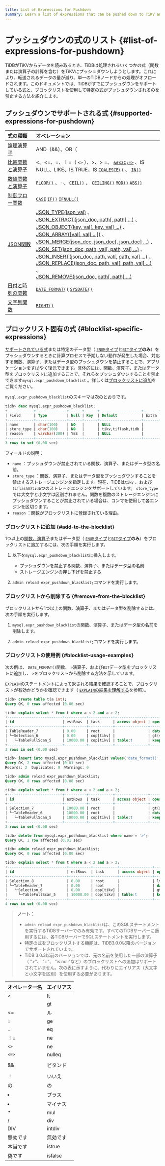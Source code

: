 ```yaml
---
title: List of Expressions for Pushdown
summary: Learn a list of expressions that can be pushed down to TiKV and the related operations.
---
```


# プッシュダウンの式のリスト {#list-of-expressions-for-pushdown}

TiDBがTiKVからデータを読み取るとき、TiDBは処理されるいくつかの式（関数または演算子の計算を含む）をTiKVにプッシュダウンしようとします。これにより、転送されるデータの量が減り、単一のTiDBノードからの処理がオフロードされます。このドキュメントでは、TiDBがすでにプッシュダウンをサポートしている式と、ブロックリストを使用して特定の式がプッシュダウンされるのを禁止する方法を紹介します。

## プッシュダウンでサポートされる式 {#supported-expressions-for-pushdown}

| 式の種類                                                                                 | オペレーション                                                                                                                                                                                                                                                                                                                                                                                                                                                                                                                                                                                                  |
| :----------------------------------------------------------------------------------- | :------------------------------------------------------------------------------------------------------------------------------------------------------------------------------------------------------------------------------------------------------------------------------------------------------------------------------------------------------------------------------------------------------------------------------------------------------------------------------------------------------------------------------------------------------------------------------------------------------- |
| [論理演算子](/functions-and-operators/operators.md#logical-operators)                     | AND（&amp;&amp;）、OR（||）、NOT（！）                                                                                                                                                                                                                                                                                                                                                                                                                                                                                                                                                                            |
| [比較関数と演算子](/functions-and-operators/operators.md#comparison-functions-and-operators) | &lt;、&lt;=、=、！=（ `<>` ）、&gt;、&gt; =、 [`&#x3C;=>`](https://dev.mysql.com/doc/refman/5.7/en/comparison-operators.html#operator_equal-to) 、IS NULL、LIKE、IS TRUE、IS [`COALESCE()`](https://dev.mysql.com/doc/refman/5.7/en/comparison-operators.html#function_coalesce) 、 [`IN()`](https://dev.mysql.com/doc/refman/5.7/en/comparison-operators.html#function_in)                                                                                                                                                                                                                                            |
| [数値関数と演算子](/functions-and-operators/numeric-functions-and-operators.md)              | [`FLOOR()`](https://dev.mysql.com/doc/refman/5.7/en/mathematical-functions.html#function_floor) 、-、 [`CEIL()`](https://dev.mysql.com/doc/refman/5.7/en/mathematical-functions.html#function_ceil) 、 [`CEILING()`](https://dev.mysql.com/doc/refman/5.7/en/mathematical-functions.html#function_ceiling) [`MOD()`](https://dev.mysql.com/doc/refman/5.7/en/mathematical-functions.html#function_mod) [`ABS()`](https://dev.mysql.com/doc/refman/5.7/en/mathematical-functions.html#function_abs)                                                                                                          |
| [制御フロー関数](/functions-and-operators/control-flow-functions.md)                        | [`CASE`](https://dev.mysql.com/doc/refman/5.7/en/flow-control-functions.html#operator_case) [`IF()`](https://dev.mysql.com/doc/refman/5.7/en/flow-control-functions.html#function_if) [`IFNULL()`](https://dev.mysql.com/doc/refman/5.7/en/flow-control-functions.html#function_ifnull)                                                                                                                                                                                                                                                                                                                  |
| [JSON関数](/functions-and-operators/json-functions.md)                                 | [JSON\_TYPE(json\_val)][json_type] 、<br/> [JSON\_EXTRACT(json\_doc, path\[, path\] ...)][json_extract] 、<br/> [JSON\_OBJECT(key, val\[, key, val\] ...)][json_object] 、<br/> [JSON\_ARRAY(\[val\[, val\] ...\])][json_array] 、<br/> [JSON\_MERGE(json\_doc, json\_doc\[, json\_doc\] ...)][json_merge] 、<br/> [JSON\_SET(json\_doc, path, val\[, path, val\] ...)][json_set] 、<br/> [JSON\_INSERT(json\_doc, path, val\[, path, val\] ...)][json_insert] 、<br/> [JSON\_REPLACE(json\_doc, path, val\[, path, val\] ...)][json_replace] 、<br/> [JSON\_REMOVE(json\_doc, path\[, path\] ...)][json_remove] |
| [日付と時刻の関数](/functions-and-operators/date-and-time-functions.md)                      | [`DATE_FORMAT()`](https://dev.mysql.com/doc/refman/5.7/en/date-and-time-functions.html#function_date-format) [`SYSDATE()`](https://dev.mysql.com/doc/refman/5.7/en/date-and-time-functions.html#function_sysdate)                                                                                                                                                                                                                                                                                                                                                                                        |
| [文字列関数](/functions-and-operators/string-functions.md)                                | [`RIGHT()`](https://dev.mysql.com/doc/refman/5.7/en/string-functions.html#function_right)                                                                                                                                                                                                                                                                                                                                                                                                                                                                                                                |

## ブロックリスト固有の式 {#blocklist-specific-expressions}

[サポートされている式](#supported-expressions-for-pushdown)または特定のデータ型（ [`ENUM`タイプ](/data-type-string.md#enum-type)と[`BIT`タイプ](/data-type-numeric.md#bit-type)**のみ**）をプッシュダウンするときに計算プロセスで予期しない動作が発生した場合、対応する関数、演算子、またはデータ型のプッシュダウンを禁止することで、アプリケーションをすばやく復元できます。具体的には、関数、演算子、またはデータ型をブロックリストに追加することで、それらをプッシュダウンすることを禁止できます`mysql.expr_pushdown_blacklist` 。詳しくは[ブロックリストに追加](#add-to-the-blocklist)をご覧ください。

`mysql.expr_pushdown_blacklist`のスキーマは次のとおりです。

```sql
tidb> desc mysql.expr_pushdown_blacklist;
+------------+--------------+------+------+-------------------+-------+
| Field      | Type         | Null | Key  | Default           | Extra |
+------------+--------------+------+------+-------------------+-------+
| name       | char(100)    | NO   |      | NULL              |       |
| store_type | char(100)    | NO   |      | tikv,tiflash,tidb |       |
| reason     | varchar(200) | YES  |      | NULL              |       |
+------------+--------------+------+------+-------------------+-------+
3 rows in set (0.00 sec)
```

フィールドの説明：

-   `name` ：プッシュダウンが禁止されている関数、演算子、またはデータ型の名前。
-   `store_type` ：関数、演算子、またはデータ型をプッシュダウンすることを禁止するストレージエンジンを指定します。現在、TiDBは`tikv` 、および`tiflash`の`tidb`つのストレージエンジンをサポートしています。 `store_type`では大文字と小文字は区別されません。関数を複数のストレージエンジンにプッシュダウンすることが禁止されている場合は、コンマを使用して各エンジンを区切ります。
-   `reason` ：関数がブロックリストに登録されている理由。

### ブロックリストに追加 {#add-to-the-blocklist}

1つ以上の[関数、演算子](#supported-expressions-for-pushdown)またはデータ型（ [`ENUM`タイプ](/data-type-string.md#enum-type)と[`BIT`タイプ](/data-type-numeric.md#bit-type)**のみ**）をブロックリストに追加するには、次の手順を実行します。

1.  以下を`mysql.expr_pushdown_blacklist`に挿入します。

    -   プッシュダウンを禁止する関数、演算子、またはデータ型の名前
    -   ストレージエンジンの押し下げを禁止する

2.  `admin reload expr_pushdown_blacklist;`コマンドを実行します。

### ブロックリストから削除する {#remove-from-the-blocklist}

ブロックリストから1つ以上の関数、演算子、またはデータ型を削除するには、次の手順を実行します。

1.  `mysql.expr_pushdown_blacklist`の関数、演算子、またはデータ型の名前を削除します。

2.  `admin reload expr_pushdown_blacklist;`コマンドを実行します。

### ブロックリストの使用例 {#blocklist-usage-examples}

次の例は、 `DATE_FORMAT()`関数、 `>`演算子、および`BIT`データ型をブロックリストに追加し、 `>`をブロックリストから削除する方法を示しています。

`EXPLAIN`のステートメントによって返される結果を確認することで、ブロックリストが有効かどうかを確認できます（ [`EXPLAIN`の結果を理解する](/explain-overview.md)を参照）。

```sql
tidb> create table t(a int);
Query OK, 0 rows affected (0.06 sec)

tidb> explain select * from t where a < 2 and a > 2;
+-------------------------+----------+-----------+---------------+------------------------------------+
| id                      | estRows  | task      | access object | operator info                      |
+-------------------------+----------+-----------+---------------+------------------------------------+
| TableReader_7           | 0.00     | root      |               | data:Selection_6                   |
| └─Selection_6           | 0.00     | cop[tikv] |               | gt(ssb_1.t.a, 2), lt(ssb_1.t.a, 2) |
|   └─TableFullScan_5     | 10000.00 | cop[tikv] | table:t       | keep order:false, stats:pseudo     |
+-------------------------+----------+-----------+---------------+------------------------------------+
3 rows in set (0.00 sec)

tidb> insert into mysql.expr_pushdown_blacklist values('date_format()', 'tikv',''), ('>','tikv',''), ('bit','tikv','');
Query OK, 2 rows affected (0.01 sec)
Records: 2  Duplicates: 0  Warnings: 0

tidb> admin reload expr_pushdown_blacklist;
Query OK, 0 rows affected (0.00 sec)

tidb> explain select * from t where a < 2 and a > 2;
+-------------------------+----------+-----------+---------------+------------------------------------+
| id                      | estRows  | task      | access object | operator info                      |
+-------------------------+----------+-----------+---------------+------------------------------------+
| Selection_7             | 10000.00 | root      |               | gt(ssb_1.t.a, 2), lt(ssb_1.t.a, 2) |
| └─TableReader_6         | 10000.00 | root      |               | data:TableFullScan_5               |
|   └─TableFullScan_5     | 10000.00 | cop[tikv] | table:t       | keep order:false, stats:pseudo     |
+-------------------------+----------+-----------+---------------+------------------------------------+
3 rows in set (0.00 sec)

tidb> delete from mysql.expr_pushdown_blacklist where name = '>';
Query OK, 1 row affected (0.01 sec)

tidb> admin reload expr_pushdown_blacklist;
Query OK, 0 rows affected (0.00 sec)

tidb> explain select * from t where a < 2 and a > 2;
+---------------------------+----------+-----------+---------------+--------------------------------+
| id                        | estRows  | task      | access object | operator info                  |
+---------------------------+----------+-----------+---------------+--------------------------------+
| Selection_8               | 0.00     | root      |               | lt(ssb_1.t.a, 2)               |
| └─TableReader_7           | 0.00     | root      |               | data:Selection_6               |
|   └─Selection_6           | 0.00     | cop[tikv] |               | gt(ssb_1.t.a, 2)               |
|     └─TableFullScan_5     | 10000.00 | cop[tikv] | table:t       | keep order:false, stats:pseudo |
+---------------------------+----------+-----------+---------------+--------------------------------+
4 rows in set (0.00 sec)
```

> **ノート：**
>
> -   `admin reload expr_pushdown_blacklist`は、このSQLステートメントを実行するTiDBサーバーでのみ有効です。すべてのTiDBサーバーに適用するには、各TiDBサーバーでSQLステートメントを実行します。
> -   特定の式をブロックリストする機能は、TiDB3.0.0以降のバージョンでサポートされています。
> -   TiDB 3.0.3以前のバージョンでは、元の名前を使用した一部の演算子（ &quot;&gt;&quot;、 &quot;+&quot;、 &quot;is null&quot;など）のブロックリストへの追加はサポートされていません。次の表に示すように、代わりにエイリアス（大文字と小文字を区別）を使用する必要があります。

| オペレーター名    | エイリアス   |
| :--------- | :------ |
| &lt;       | lt      |
|            | gt      |
| &lt;=      | ル       |
| =          | ge      |
| =          | eq      |
| ！=         | ne      |
| `<>`       | ne      |
| `<=>`      | nulleq  |
| |          | ビター     |
| &amp;&amp; | ビタンド    |
| ||         | また      |
| ！          | いいえ     |
| の          | の       |
| <li></li>  | プラス     |
| <li></li>  | マイナス    |
| *          | mul     |
| /          | div     |
| DIV        | intdiv  |
| 無効です       | 無効です    |
| 本当です       | istrue  |
| 偽です        | isfalse |

[json_extract]: https://dev.mysql.com/doc/refman/5.7/en/json-search-functions.html#function_json-extract

[json_short_extract]: https://dev.mysql.com/doc/refman/5.7/en/json-search-functions.html#operator_json-column-path

[json_short_extract_unquote]: https://dev.mysql.com/doc/refman/5.7/en/json-search-functions.html#operator_json-inline-path

[json_unquote]: https://dev.mysql.com/doc/refman/5.7/en/json-modification-functions.html#function_json-unquote

[json_type]: https://dev.mysql.com/doc/refman/5.7/en/json-attribute-functions.html#function_json-type

[json_set]: https://dev.mysql.com/doc/refman/5.7/en/json-modification-functions.html#function_json-set

[json_insert]: https://dev.mysql.com/doc/refman/5.7/en/json-modification-functions.html#function_json-insert

[json_replace]: https://dev.mysql.com/doc/refman/5.7/en/json-modification-functions.html#function_json-replace

[json_remove]: https://dev.mysql.com/doc/refman/5.7/en/json-modification-functions.html#function_json-remove

[json_merge]: https://dev.mysql.com/doc/refman/5.7/en/json-modification-functions.html#function_json-merge

[json_merge_preserve]: https://dev.mysql.com/doc/refman/5.7/en/json-modification-functions.html#function_json-merge-preserve

[json_object]: https://dev.mysql.com/doc/refman/5.7/en/json-creation-functions.html#function_json-object

[json_array]: https://dev.mysql.com/doc/refman/5.7/en/json-creation-functions.html#function_json-array

[json_keys]: https://dev.mysql.com/doc/refman/5.7/en/json-search-functions.html#function_json-keys

[json_length]: https://dev.mysql.com/doc/refman/5.7/en/json-attribute-functions.html#function_json-length

[json_valid]: https://dev.mysql.com/doc/refman/5.7/en/json-attribute-functions.html#function_json-valid

[json_quote]: https://dev.mysql.com/doc/refman/5.7/en/json-creation-functions.html#function_json-quote

[json_contains]: https://dev.mysql.com/doc/refman/5.7/en/json-search-functions.html#function_json-contains

[json_contains_path]: https://dev.mysql.com/doc/refman/5.7/en/json-search-functions.html#function_json-contains-path

[json_arrayagg]: https://dev.mysql.com/doc/refman/5.7/en/group-by-functions.html#function_json-arrayagg

[json_depth]: https://dev.mysql.com/doc/refman/5.7/en/json-attribute-functions.html#function_json-depth
